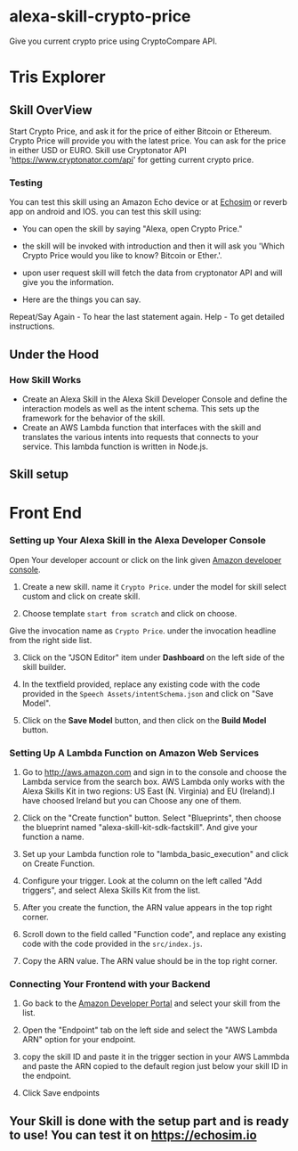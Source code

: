 # alexa-skill-crypto-price
Give you current crypto price using CryptoCompare API.
# Tris Explorer

## Skill OverView
Start Crypto Price, and ask it for the price of either Bitcoin or Ethereum. Crypto Price will provide you with the latest price.
You can ask for the price in either USD or EURO.
Skill use Cryptonator API 'https://www.cryptonator.com/api' for getting current crypto price.

### Testing 
You can test this skill using an Amazon Echo device or at [Echosim](https://echosim.io) or reverb app on android and IOS. you can test this skill using:

- You can open the skill by saying "Alexa, open Crypto Price."

- the skill will be invoked with introduction and then it will ask you 'Which Crypto Price would you like to know? Bitcoin or Ether.'.
- upon user request skill will fetch the data from cryptonator API and will give you the information.

- Here are the things you can say.

Repeat/Say Again - To hear the last statement again.
Help - To get detailed instructions.

## Under the Hood 

### How Skill Works 

- Create an Alexa Skill in the Alexa Skill Developer Console and define the interaction models as well as the intent schema. This sets up the framework for the behavior of the skill.
- Create an AWS Lambda function that interfaces with the skill and translates the various intents into requests that connects to your service. This lambda function is written in Node.js. 

## Skill setup

# Front End

### Setting up Your Alexa Skill in the Alexa Developer Console
Open Your developer account or click on the link given  [Amazon developer console](https://developer.amazon.com/edw/home.html#/skills).

1. Create a new skill. name it `Crypto Price`. under the model for skill select custom and click on create skill.

2. Choose template `start from scratch` and click on choose.

Give the invocation name as `Crypto Price`. under the invocation headline from the right side list.

3. Click on the "JSON Editor" item under **Dashboard** on the left side of the skill builder.

4. In the textfield provided, replace any existing code with the code provided in the `Speech Assets/intentSchema.json` and click on "Save Model".

5. Click on the **Save Model** button, and then click on the **Build Model** button.

### Setting Up A Lambda Function on Amazon Web Services

1.  Go to http://aws.amazon.com and sign in to the console and choose the Lambda service from the search box. AWS Lambda only works with the Alexa Skills Kit in two regions: US East (N. Virginia) and EU (Ireland).I have choosed Ireland but you can Choose any one of them.

2.  Click on the "Create function" button. Select "Blueprints", then choose the blueprint named "alexa-skill-kit-sdk-factskill". And give your function a name.

3.  Set up your Lambda function role to "lambda_basic_execution" and click on Create Function. 

4. Configure your trigger. Look at the column on the left called "Add triggers", and select Alexa Skills Kit from the list. 

5. After you create the function, the ARN value appears in the top right corner.

6. Scroll down to the field called "Function code", and replace any existing code with the code provided in the `src/index.js`.

7. Copy the ARN value. The ARN value should be in the top right corner.

### Connecting Your Frontend with your Backend
  
1. Go back to the [Amazon Developer Portal](https://developer.amazon.com/edw/home.html#/skills/list) and select your skill from the list.

2. Open the "Endpoint" tab on the left side and select the "AWS Lambda ARN" option for your endpoint.

3. copy the skill ID and paste it in the trigger section in your AWS Lammbda and paste the ARN copied to the default region just below your skill ID in the endpoint.
4. Click Save endpoints

## Your Skill is done with the setup part and is ready to use! You can test it on https://echosim.io 
